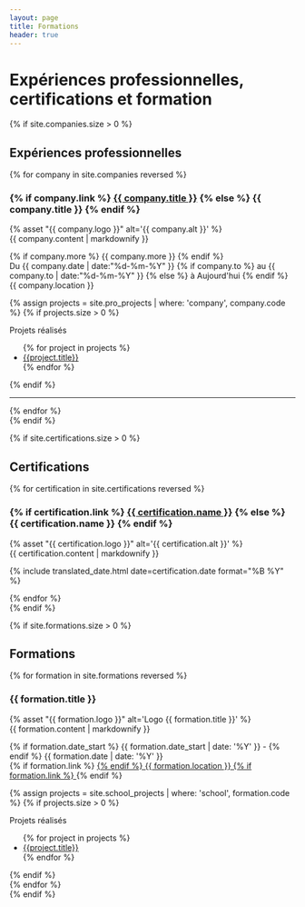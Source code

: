 ```yaml
---
layout: page
title: Formations
header: true
---
```


# Expériences professionnelles, certifications et formation

{% if site.companies.size > 0 %}
<section class="list">
    <h2>Expériences professionnelles</h2>
    {% for company in site.companies reversed %}
            <div class="item">
                <h3 class="title">
                    {% if company.link %}
                        <a class="url" href="{{ company.link }}">{{ company.title }}</a>
                    {% else %}
                        {{ company.title }}
                    {% endif %}
                </h3>
                <aside>
                {% asset "{{ company.logo }}" alt='{{ company.alt }}' %}
                <!-- {% asset "{{ company.logo }}" alt='{{ company.alt }}' height="{{company.height}}" width="{{company.width}}" %} -->
                </aside>
                {{ company.content | markdownify }}
                <p>
                    {% if company.more %} {{ company.more }} {% endif %} 
                    <br/>
                    Du {{ company.date | date:"%d-%m-%Y" }} 
                    {% if company.to %}
                        au {{ company.to | date:"%d-%m-%Y" }}
                    {% else %}
                        à Aujourd'hui
                    {% endif %}
                    <br/>
                    {{ company.location }}
                </p>
                {% assign projects = site.pro_projects | where: 'company', company.code %}
                {% if projects.size > 0 %}
                <p>Projets réalisés</p>
                <ul class="post-tags">
                    {% for project in projects %}
                        <li><a href="{{site.url}}{{project.url}}">{{project.title}}</a></li>
                    {% endfor %}
                </ul>
                {% endif %}
            </div>
            <hr/>
    {% endfor %}
</section>
{% endif %}

{% if site.certifications.size > 0 %}
<section class="list">
    <h2>Certifications</h2>
    {% for certification in site.certifications reversed %}
            <div class="item">
                <h3 class="title">
                    {% if certification.link %}
                        <a class="url" href="{{ certification.link }}">{{ certification.name }}</a>
                    {% else %}
                        {{ certification.name }}
                    {% endif %}
                </h3>
                <aside>
                <!-- {% asset "{{ certification.logo }}" alt='{{ certification.alt }}' height="{{certification.height}}" width="{{certification.width}}" %} -->
                {% asset "{{ certification.logo }}" alt='{{ certification.alt }}' %}
                </aside>
                {{ certification.content | markdownify }}
                <p>
                    {% include translated_date.html date=certification.date format="%B %Y" %}
                </p>
            </div>
    {% endfor %}
</section>
{% endif %}

{% if site.formations.size > 0 %}
<section class="list">
    <h2>Formations</h2>
    {% for formation in site.formations reversed %}
            <div class="item">
                <h3 class="title">{{ formation.title }}</h3>
                <aside>
                <!-- {% asset "{{ formation.logo }}" alt='Logo {{ formation.title }}' height="60" width="60" %} -->
                {% asset "{{ formation.logo }}" alt='Logo {{ formation.title }}' %}
                </aside>
                {{ formation.content | markdownify }}
                <p>
                    {% if formation.date_start %} 
                        {{ formation.date_start | date: '%Y' }} -
                    {% endif %}
                    {{ formation.date | date: '%Y' }}
                    <br>
                    {% if formation.link %}
                        <a class="url" href="{{ formation.link }}">  
                    {% endif %}
                    {{ formation.location }}
                    {% if formation.link %}
                        </a>
                    {% endif %}
                </p>
                {% assign projects = site.school_projects | where: 'school', formation.code %}
                {% if projects.size > 0 %}
                <p>Projets réalisés</p>
                <ul class="post-tags">
                    {% for project in projects %}
                        <li><a href="{{site.url}}{{project.url}}">{{project.title}}</a></li>
                    {% endfor %}
                </ul>
                {% endif %}
            </div>
    {% endfor %}
</section>
{% endif %}
